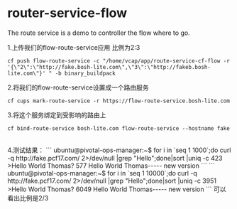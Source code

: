 # router-service-flow
The route service is a demo to controller the flow where to go.

1.上传我们的flow-route-service应用 比例为2:3
```
cf push flow-route-service -c "/home/vcap/app/route-service-cf-flow -r '{\"2\":\"http://fake.bosh-lite.com\",\"3\":\"http://fakeb.bosh-lite.com\"}' " -b binary_buildpack
```
2.将我们的flow-route-service设置成一个路由服务
```
cf cups mark-route-service -r https://flow-route-service.bosh-lite.com
```
3.将这个服务绑定到受影响的路由上
```
cf bind-route-service bosh-lite.com flow-route-service --hostname fake
```
</br>
4.测试结果：
```
ubuntu@pivotal-ops-manager:~$ for i in `seq 1 1000`;do curl -q http://fake.pcf17.com/ 2>/dev/null |grep "Hello";done|sort |uniq -c
    423 >Hello World Thomas?
    577 Hello World Thomas----- new version
```
```
ubuntu@pivotal-ops-manager:~$ for i in `seq 1 10000`;do curl -q http://fake.pcf17.com/ 2>/dev/null |grep "Hello";done|sort |uniq -c
   3951 >Hello World Thomas?</h2>
   6049 Hello World Thomas----- new version
```   
可以看出比例是2/3
